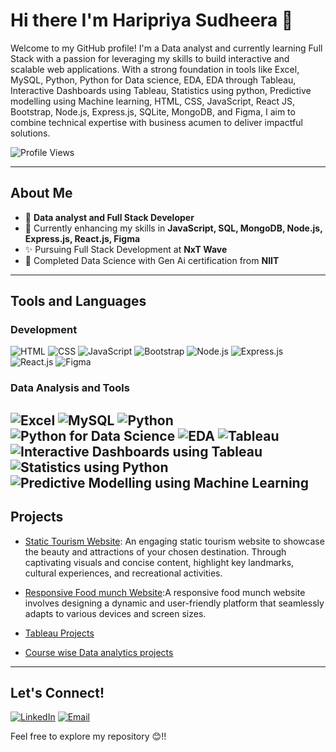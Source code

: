 # Hi there I'm Haripriya Sudheera 👋

Welcome to my GitHub profile! I'm a Data analyst and currently learning Full Stack with a passion for leveraging my skills to build interactive and scalable web applications. With a strong foundation in tools like Excel, MySQL, Python, Python for Data science, EDA, EDA through Tableau, Interactive Dashboards using Tableau, Statistics using python, Predictive modelling using Machine learning, HTML, CSS, JavaScript, React JS, Bootstrap, Node.js, Express.js, SQLite, MongoDB, and Figma, I aim to combine technical expertise with business acumen to deliver impactful solutions.

![Profile Views](https://img.shields.io/badge/Profile%20views-5,339-purple)

---

## About Me
- 💼 **Data analyst and Full Stack Developer**
- 🌱 Currently enhancing my skills in **JavaScript, SQL, MongoDB, Node.js, Express.js, React.js, Figma**
- ✨ Pursuing Full Stack Development at **NxT Wave**
- 📖 Completed Data Science with Gen Ai certification from **NIIT**

---

## Tools and Languages
### Development
![HTML](https://img.shields.io/badge/HTML-orange?style=for-the-badge&logo=html5&logoColor=white)
![CSS](https://img.shields.io/badge/CSS-blue?style=for-the-badge&logo=css3&logoColor=white)
![JavaScript](https://img.shields.io/badge/JavaScript-yellow?style=for-the-badge&logo=javascript&logoColor=white)
![Bootstrap](https://img.shields.io/badge/Bootstrap-purple?style=for-the-badge&logo=bootstrap&logoColor=white)
![Node.js](https://img.shields.io/badge/Node.js-darkgreen?style=for-the-badge&logo=node.js&logoColor=white)
![Express.js](https://img.shields.io/badge/Express.js-black?style=for-the-badge&logo=express&logoColor=white)
![React.js](https://img.shields.io/badge/React.js-blue?style=for-the-badge&logo=react&logoColor=white)
![Figma](https://img.shields.io/badge/Figma-red?style=for-the-badge&logo=figma&logoColor=white)

### Data Analysis and Tools
![Excel](https://img.shields.io/badge/Excel-green?style=for-the-badge&logo=microsoft-excel&logoColor=white)
![MySQL](https://img.shields.io/badge/MySQL-blue?style=for-the-badge&logo=mysql&logoColor=white)
![Python](https://img.shields.io/badge/Python-yellow?style=for-the-badge&logo=python&logoColor=white)
![Python for Data Science](https://img.shields.io/badge/Python%20for%20Data%20Science-blue?style=for-the-badge&logo=python&logoColor=white)
![EDA](https://img.shields.io/badge/Exploratory%20Data%20Analysis-brightgreen?style=for-the-badge&logo=python&logoColor=white)
![Tableau](https://img.shields.io/badge/Tableau-orange?style=for-the-badge&logo=tableau&logoColor=white)
![Interactive Dashboards using Tableau](https://img.shields.io/badge/Tableau%20Dashboards-darkorange?style=for-the-badge&logo=tableau&logoColor=white)
![Statistics using Python](https://img.shields.io/badge/Statistics%20using%20Python-lightblue?style=for-the-badge&logo=python&logoColor=white)
![Predictive Modelling using Machine Learning](https://img.shields.io/badge/Predictive%20Modelling%20(Machine%20Learning)-purple?style=for-the-badge&logo=scikit-learn&logoColor=white)
---

## Projects

- [Static Tourism Website](https://haripriya1.ccbp.tech/): An engaging static tourism website to showcase the beauty and attractions of your chosen destination. Through captivating visuals and concise content, highlight key landmarks, cultural experiences, and recreational activities. 

- [Responsive Food munch Website](https://haripriya2.ccbp.tech/):A responsive food munch website involves designing a dynamic and user-friendly platform that seamlessly adapts to various devices and screen sizes.
- [Tableau Projects](https://public.tableau.com/app/profile/sudheera.k/vizzes)
- [Course wise Data analytics projects](https://github.com/guiltyamoeba?tab=repositories)

---

## Let's Connect!
[![LinkedIn](https://img.shields.io/badge/LinkedIn-blue?style=for-the-badge&logo=linkedin&logoColor=white)](www.linkedin.com/in/konduri-haripriyasudheera)
[![Email](https://img.shields.io/badge/Email-red?style=for-the-badge&logo=gmail&logoColor=white)](mailto:haripriyaworks23@gmail.com)

Feel free to explore my repository 😊!!
